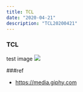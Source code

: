 ```yaml
---
title: TCL
date: "2020-04-21"
description: "TCL20200421"
---
```


### TCL

test image
![](https://media.giphy.com/media/A7Gpt39kH5sAg/source.gif)

###ref  
- https://media.giphy.com